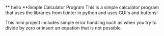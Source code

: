 ** hello
**Simple Calculator Program
This is a simple calculator program that uses the libraries from tkinter in python and uses GUI's and buttons!

This mini project includes simple error handling such as when you try to divide by zero or insert an equation that is not possible. 
